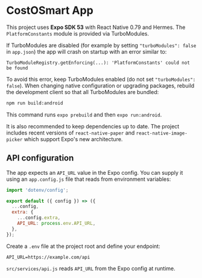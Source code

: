 # CostOSmart App

This project uses **Expo SDK 53** with React Native 0.79 and Hermes. The
`PlatformConstants` module is provided via TurboModules.

If TurboModules are disabled (for example by setting `"turboModules": false` in
`app.json`) the app will crash on startup with an error similar to:

```
TurboModuleRegistry.getEnforcing(...): 'PlatformConstants' could not be found
```

To avoid this error, keep TurboModules enabled (do not set
`"turboModules": false`). When changing native configuration or upgrading
packages, rebuild the development client so that all TurboModules are bundled:

```bash
npm run build:android
```

This command runs `expo prebuild` and then `expo run:android`.

It is also recommended to keep dependencies up to date. The project includes
recent versions of `react-native-paper` and `react-native-image-picker` which
support Expo's new architecture.

## API configuration

The app expects an `API_URL` value in the Expo config. You can supply it using an
`app.config.js` file that reads from environment variables:

```js
import 'dotenv/config';

export default ({ config }) => ({
  ...config,
  extra: {
    ...config.extra,
    API_URL: process.env.API_URL,
  },
});
```

Create a `.env` file at the project root and define your endpoint:

```env
API_URL=https://example.com/api
```

`src/services/api.js` reads `API_URL` from the Expo config at runtime.
